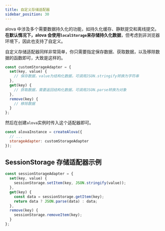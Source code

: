 ```yaml
---
title: 自定义存储适配器
sidebar_position: 30
---
```


alova 中涉及多个需要数据持久化的功能，如持久化缓存、静默提交和离线提交。**在默认情况下，alova 会使用`localStorage`来存储持久化数据**，但考虑到非浏览器环境下，因此也支持了自定义。

自定义存储适配器同样非常简单，你只需要指定保存数据、获取数据，以及移除数据的函数即可，大致是这样的。

```javascript
const customStorageAdapter = {
  set(key, value) {
    // 保存数据，value为结构化数据，可调用JSON.stringify转换为字符串
  },
  get(key) {
    // 获取数据，需要返回结构化数据，可调用JSON.parse转换为对象
  },
  remove(key) {
    // 移除数据
  }
};
```

然后在创建`alova`实例时传入这个适配器即可。

```javascript
const alovaInstance = createAlova({
  // ...
  storageAdapter: customStorageAdapter
});
```

## SessionStorage 存储适配器示例

```javascript
const sessionStorageAdapter = {
  set(key, value) {
    sessionStorage.setItem(key, JSON.stringify(value));
  },
  get(key) {
    const data = sessionStorage.getItem(key);
    return data ? JSON.parse(data) : data;
  },
  remove(key) {
    sessionStorage.removeItem(key);
  }
};
```
